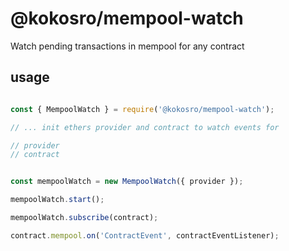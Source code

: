 # @kokosro/mempool-watch

Watch pending transactions in mempool for any contract

## usage

```javascript

const { MempoolWatch } = require('@kokosro/mempool-watch');

// ... init ethers provider and contract to watch events for

// provider
// contract


const mempoolWatch = new MempoolWatch({ provider });

mempoolWatch.start();

mempoolWatch.subscribe(contract);

contract.mempool.on('ContractEvent', contractEventListener);


```

